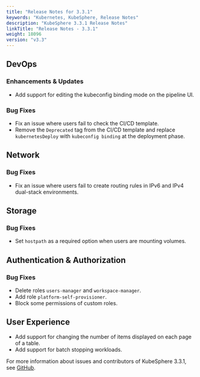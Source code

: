 ```yaml
---
title: "Release Notes for 3.3.1"
keywords: "Kubernetes, KubeSphere, Release Notes"
description: "KubeSphere 3.3.1 Release Notes"
linkTitle: "Release Notes - 3.3.1"
weight: 18096
version: "v3.3"
---
```


## DevOps
### Enhancements & Updates

- Add support for editing the kubeconfig binding mode on the pipeline UI.

### Bug Fixes

- Fix an issue where users fail to check the CI/CD template.
- Remove the `Deprecated` tag from the CI/CD template and replace `kubernetesDeploy` with `kubeconfig binding` at the deployment phase.

## Network
### Bug Fixes

- Fix an issue where users fail to create routing rules in IPv6 and IPv4 dual-stack environments.

## Storage
### Bug Fixes

- Set `hostpath` as a required option when users are mounting volumes.


## Authentication & Authorization
### Bug Fixes

- Delete roles `users-manager` and `workspace-manager`.
- Add role `platform-self-provisioner`.
- Block some permissions of custom roles.

## User Experience

- Add support for changing the number of items displayed on each page of a table.
- Add support for batch stopping workloads.

For more information about issues and contributors of KubeSphere 3.3.1, see [GitHub](https://github.com/kubesphere/kubesphere/blob/master/CHANGELOG/CHANGELOG-3.3.1.md).